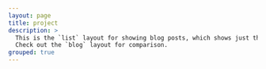```yaml
---
layout: page
title: project
description: >
  This is the `list` layout for showing blog posts, which shows just the title and groups them by year of publication.
  Check out the `blog` layout for comparison.
grouped: true
---
```

